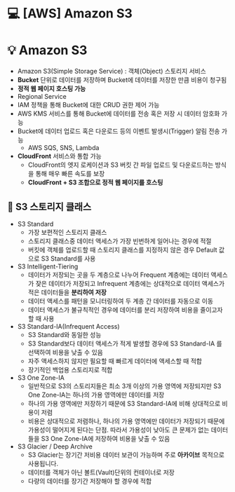 💻 [AWS] Amazon S3
==================
# 💡 Amazon S3 

* Amazon S3(Simple Storage Service) : 객체(Object) 스토리지 서비스
* **Bucket** 단위로 데이터를 저장하며 Bucket에 데이터를 저장한 만큼 비용이 청구됨
* **정적 웹 페이지 호스팅 가능**
* Regional Service
* IAM 정책을 통해 Bucket에 대한 CRUD 권한 제어 가능
* AWS KMS 서비스를 통해 Bucket에 데이터를 전송 혹은 저장 시 데이터 암호화 가능 
* Bucket에 데이터 업로드 혹은 다운로드 등의 이벤트 발생시(Trigger) 알림 전송 가능
  * AWS SQS, SNS, Lambda
* **CloudFront** 서비스와 통합 가능
  * CloudFront의 엣지 로케이션과 S3 버킷 간 파일 업로드 및 다운로드하는 방식을 통해 매우 빠른 속도를 보장
  * **CloudFront + S3 조합으로 정적 웹 페이지를 호스팅**


## 📌 S3 스토리지 클래스

* S3 Standard
  * 가장 보편적인 스토리지 클래스
  * 스토리지 클래스중 데이터 액세스가 가장 빈번하게 일어나는 경우에 적절
  * 버킷에 객체를 업로드할 때 스토리지 클래스를 지정하지 않은 경우 Default 값으로 S3 Standard를 사용
* S3 Intelligent-Tiering
  * 데이터가 저장되는 곳을 두 계층으로 나누어 Frequent 계층에는 데이터 액세스가 잦은 데이터가 저장되고 Infrequent 계층에는 상대적으로 데이터 액세스가 적은 데이터들을 **분리하여 저장**
  * 데이터 액세스를 패턴을 모니터링하여 두 계층 간 데이터를 자동으로 이동
  * 데이터 액세스가 불규칙적인 경우에 데이터를 분리 저장하여 비용을 줄이고자 할 때 사용
* S3 Standard-IA(Infrequent Access)
  * S3 Standard와 동일한 성능
  * S3 Standard보다 데이터 액세스가 적게 발생할 경우에 S3 Standard-IA 를 선택하여 비용을 낮출 수 있음
  * 자주 액세스하지 않지만 필요할 때 빠르게 데이터에 액세스할 때 적합
  * 장기적인 백업용 스토리지로 적합
* S3 One Zone-IA
  * 일반적으로 S3의 스토리지들은 최소 3개 이상의 가용 영역에 저장되지만 S3 One Zone-IA는 하나의 가용 영역에만 데이터를 저장
  * 하나의 가용 영역에만 저장하기 때문에 S3 Standard-IA에 비해 상대적으로 비용이 저렴
  * 비용은 상대적으로 저렴하나, 하나의 가용 영역에만 데이터가 저장되기 때문에 가용성이 떨어지게 된다는 단점. 따라서 가용성이 낮아도 큰 문제가 없는 데이터들을 S3 One Zone-IA에 저장하여 비용을 낮출 수 있음
* S3 Glacier / Deep Archive
  * S3 Glacier는 장기간 저비용 데이터 보관이 가능하며 주로 **아카이브** 목적으로 사용됩니다.
  * 데이터를 객체가 아닌 볼트(Vault)단위의 컨테이너로 저장
  * 다량의 데이터를 장기간 저장해야 할 경우에 적합